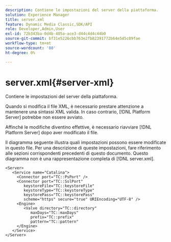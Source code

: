 ```yaml
---
description: Contiene le impostazioni del server della piattaforma.
solution: Experience Manager
title: server.xml
feature: Dynamic Media Classic,SDK/API
role: Developer,Admin,User
exl-id: 72b343ba-0d4b-405a-ace3-d44c4d4c44b0
source-git-commit: bf31e5226cbb763e2fb82391772b64e5d5c89fae
workflow-type: tm+mt
source-wordcount: '80'
ht-degree: 0%

---
```


# server.xml{#server-xml}

Contiene le impostazioni del server della piattaforma.

Quando si modifica il file XML, è necessario prestare attenzione a mantenere una sintassi XML valida. In caso contrario, [!DNL Platform Server] potrebbe non essere avviato.

Affinché le modifiche diventino effettive, è necessario riavviare [!DNL Platform Server] dopo aver modificato il file.

Il diagramma seguente illustra quali impostazioni possono essere modificate in questo file. Per una descrizione di queste impostazioni, fare riferimento alle sezioni corrispondenti precedenti di questo documento. Questo diagramma non è una rappresentazione completa di [!DNL server.xml].

```
<Server>
   <Service name="Catalina">
     <Connector port="TC::PsPort" />
     <Connector port="TC::SslPort"
        keystoreFile="TC::keystoreFile"
        keystoreType="TC::keystoreType"
        keystorePass="TC::keystorePass" 
        scheme="https" secure="true" URIEncoding="UTF-8" />
     <Engine>
        <Valve directory="TC::directory" 
           maxDays="TC::maxDays" 
           prefix="TC::prefix" 
           pattern="TC::pattern" 
     </Engine>  
   </Service>
</Server>
```
